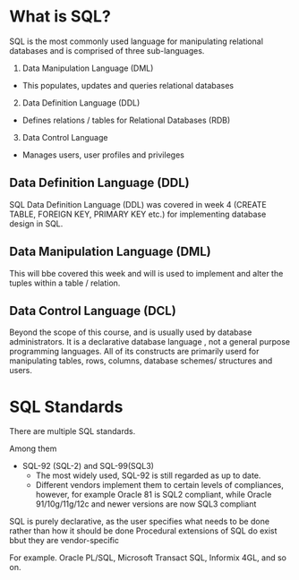 # What is SQL? 

SQL is the most commonly used language for manipulating relational databases and is comprised of three sub-languages.

1. Data Manipulation Language (DML)
  - This populates, updates and queries relational databases 
2. Data Definition Language (DDL)
  - Defines relations / tables for Relational Databases (RDB)
3. Data Control Language 
  - Manages users, user profiles and privileges 

## Data Definition Language (DDL)

SQL Data Definition Language (DDL) was covered in week 4 (CREATE TABLE, FOREIGN KEY, PRIMARY KEY etc.) for implementing database design in SQL. 

## Data Manipulation Language (DML)

This will bbe covered this week and will is used to implement and alter the tuples within a table / relation. 

## Data Control Language (DCL)

Beyond the scope of this course, and is usually used by database administrators.
It is a declarative database language , not a general purpose programming languages. 
All of its constructs are primarily userd for manipulating tables, rows, columns, database schemes/ structures and users. 

# SQL Standards

There are multiple SQL standards. 

Among them 

- SQL-92 (SQL-2) and SQL-99(SQL3)
  - The most widely used, SQL-92 is still regarded as up to date. 
  - Different vendors implement them to certain levels of compliances, however, for example Oracle 81 is SQL2 compliant, while Oracle 91/10g/11g/12c and newer versions are now SQL3 compliant

SQL is purely declarative, as the user specifies what needs to be done rather than how it should be done 
Procedural extensions of SQL do exist bbut they are vendor-specific

For example. Oracle PL/SQL, Microsoft Transact SQL, Informix 4GL, and so on. 

